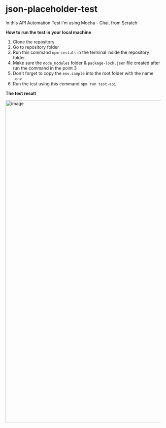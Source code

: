 # json-placeholder-test

In this API Automation Test i'm using Mocha - Chai, from Scratch

**How to run the test in your local machine**

1. Clone the repository
2. Go to repository folder
3. Run this command `npm-install` in the terminal inside the repository folder
4. Make sure the `node_modules` folder & `package-lock.json` file created after run the command in the point 3
5. Don't forget to copy the `env.sample` into the root folder with the name `.env`
6. Run the test using this command `npm run test-api`

**The test result**

<img width="1047" alt="image" src="https://github.com/user-attachments/assets/f066b65a-4504-43df-9c82-4608578134f1">

